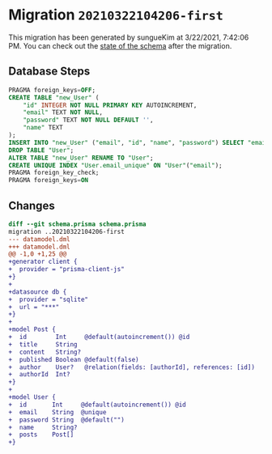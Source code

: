 # Migration `20210322104206-first`

This migration has been generated by sungueKim at 3/22/2021, 7:42:06 PM.
You can check out the [state of the schema](./schema.prisma) after the migration.

## Database Steps

```sql
PRAGMA foreign_keys=OFF;
CREATE TABLE "new_User" (
    "id" INTEGER NOT NULL PRIMARY KEY AUTOINCREMENT,
    "email" TEXT NOT NULL,
    "password" TEXT NOT NULL DEFAULT '',
    "name" TEXT
);
INSERT INTO "new_User" ("email", "id", "name", "password") SELECT "email", "id", "name", "password" FROM "User";
DROP TABLE "User";
ALTER TABLE "new_User" RENAME TO "User";
CREATE UNIQUE INDEX "User.email_unique" ON "User"("email");
PRAGMA foreign_key_check;
PRAGMA foreign_keys=ON
```

## Changes

```diff
diff --git schema.prisma schema.prisma
migration ..20210322104206-first
--- datamodel.dml
+++ datamodel.dml
@@ -1,0 +1,25 @@
+generator client {
+  provider = "prisma-client-js"
+}
+
+datasource db {
+  provider = "sqlite"
+  url = "***"
+}
+
+model Post {
+  id        Int     @default(autoincrement()) @id
+  title     String
+  content   String?
+  published Boolean @default(false)
+  author    User?   @relation(fields: [authorId], references: [id])
+  authorId  Int?
+}
+
+model User {
+  id       Int     @default(autoincrement()) @id
+  email    String  @unique
+  password String  @default("")
+  name     String?
+  posts    Post[]
+}
```


